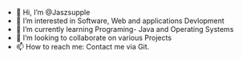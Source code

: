 - 👋 Hi, I’m @Jaszsupple
- 👀 I’m interested in Software, Web and applications Devlopment
- 🌱 I’m currently learning Programing- Java and Operating Systems
- 💞️ I’m looking to collaborate on various Projects
- 📫 How to reach me: Contact me via Git.

<!---
Jaszsupple/Jaszsupple is a ✨ special ✨ repository because its `README.md` (this file) appears on your GitHub profile.
You can click the Preview link to take a look at your changes.
--->
